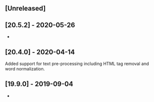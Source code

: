 ## [Unreleased]


## [20.5.2] - 2020-05-26
-


## [20.4.0] - 2020-04-14
Added support for text pre-processing including HTML tag removal and word normalization.

## [19.9.0] - 2019-09-04
-
